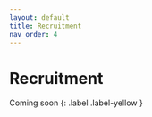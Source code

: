 ```yaml
---
layout: default
title: Recruitment
nav_order: 4
---
```


# Recruitment

Coming soon
{: .label .label-yellow }
